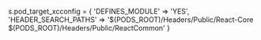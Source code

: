  s.pod_target_xcconfig = {
    'DEFINES_MODULE' => 'YES',
    'HEADER_SEARCH_PATHS' => '$(PODS_ROOT)/Headers/Public/React-Core $(PODS_ROOT)/Headers/Public/ReactCommon'
  }
